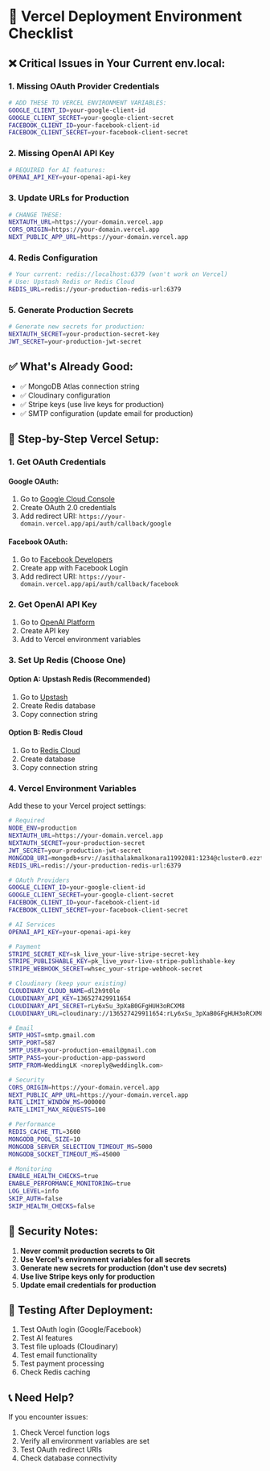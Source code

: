 # 🚀 Vercel Deployment Environment Checklist

## ❌ **Critical Issues in Your Current env.local:**

### 1. **Missing OAuth Provider Credentials**
```bash
# ADD THESE TO VERCEL ENVIRONMENT VARIABLES:
GOOGLE_CLIENT_ID=your-google-client-id
GOOGLE_CLIENT_SECRET=your-google-client-secret
FACEBOOK_CLIENT_ID=your-facebook-client-id
FACEBOOK_CLIENT_SECRET=your-facebook-client-secret
```

### 2. **Missing OpenAI API Key**
```bash
# REQUIRED for AI features:
OPENAI_API_KEY=your-openai-api-key
```

### 3. **Update URLs for Production**
```bash
# CHANGE THESE:
NEXTAUTH_URL=https://your-domain.vercel.app
CORS_ORIGIN=https://your-domain.vercel.app
NEXT_PUBLIC_APP_URL=https://your-domain.vercel.app
```

### 4. **Redis Configuration**
```bash
# Your current: redis://localhost:6379 (won't work on Vercel)
# Use: Upstash Redis or Redis Cloud
REDIS_URL=redis://your-production-redis-url:6379
```

### 5. **Generate Production Secrets**
```bash
# Generate new secrets for production:
NEXTAUTH_SECRET=your-production-secret-key
JWT_SECRET=your-production-jwt-secret
```

## ✅ **What's Already Good:**

- ✅ MongoDB Atlas connection string
- ✅ Cloudinary configuration
- ✅ Stripe keys (use live keys for production)
- ✅ SMTP configuration (update email for production)

## 🔧 **Step-by-Step Vercel Setup:**

### 1. **Get OAuth Credentials**

#### Google OAuth:
1. Go to [Google Cloud Console](https://console.developers.google.com/)
2. Create OAuth 2.0 credentials
3. Add redirect URI: `https://your-domain.vercel.app/api/auth/callback/google`

#### Facebook OAuth:
1. Go to [Facebook Developers](https://developers.facebook.com/)
2. Create app with Facebook Login
3. Add redirect URI: `https://your-domain.vercel.app/api/auth/callback/facebook`

### 2. **Get OpenAI API Key**
1. Go to [OpenAI Platform](https://platform.openai.com/)
2. Create API key
3. Add to Vercel environment variables

### 3. **Set Up Redis (Choose One)**

#### Option A: Upstash Redis (Recommended)
1. Go to [Upstash](https://upstash.com/)
2. Create Redis database
3. Copy connection string

#### Option B: Redis Cloud
1. Go to [Redis Cloud](https://redis.com/redis-enterprise-cloud/)
2. Create database
3. Copy connection string

### 4. **Vercel Environment Variables**

Add these to your Vercel project settings:

```bash
# Required
NODE_ENV=production
NEXTAUTH_URL=https://your-domain.vercel.app
NEXTAUTH_SECRET=your-production-secret
JWT_SECRET=your-production-jwt-secret
MONGODB_URI=mongodb+srv://asithalakmalkonara11992081:1234@cluster0.ezztfbi.mongodb.net/?retryWrites=true&w=majority&appName=Cluster0
REDIS_URL=redis://your-production-redis-url:6379

# OAuth Providers
GOOGLE_CLIENT_ID=your-google-client-id
GOOGLE_CLIENT_SECRET=your-google-client-secret
FACEBOOK_CLIENT_ID=your-facebook-client-id
FACEBOOK_CLIENT_SECRET=your-facebook-client-secret

# AI Services
OPENAI_API_KEY=your-openai-api-key

# Payment
STRIPE_SECRET_KEY=sk_live_your-live-stripe-secret-key
STRIPE_PUBLISHABLE_KEY=pk_live_your-live-stripe-publishable-key
STRIPE_WEBHOOK_SECRET=whsec_your-stripe-webhook-secret

# Cloudinary (keep your existing)
CLOUDINARY_CLOUD_NAME=dl2h9t0le
CLOUDINARY_API_KEY=136527429911654
CLOUDINARY_API_SECRET=rLy6xSu_3pXaB0GFgHUH3oRCXM8
CLOUDINARY_URL=cloudinary://136527429911654:rLy6xSu_3pXaB0GFgHUH3oRCXM8@dl2h9t0le

# Email
SMTP_HOST=smtp.gmail.com
SMTP_PORT=587
SMTP_USER=your-production-email@gmail.com
SMTP_PASS=your-production-app-password
SMTP_FROM=WeddingLK <noreply@weddinglk.com>

# Security
CORS_ORIGIN=https://your-domain.vercel.app
NEXT_PUBLIC_APP_URL=https://your-domain.vercel.app
RATE_LIMIT_WINDOW_MS=900000
RATE_LIMIT_MAX_REQUESTS=100

# Performance
REDIS_CACHE_TTL=3600
MONGODB_POOL_SIZE=10
MONGODB_SERVER_SELECTION_TIMEOUT_MS=5000
MONGODB_SOCKET_TIMEOUT_MS=45000

# Monitoring
ENABLE_HEALTH_CHECKS=true
ENABLE_PERFORMANCE_MONITORING=true
LOG_LEVEL=info
SKIP_AUTH=false
SKIP_HEALTH_CHECKS=false
```

## 🚨 **Security Notes:**

1. **Never commit production secrets to Git**
2. **Use Vercel's environment variables for all secrets**
3. **Generate new secrets for production (don't use dev secrets)**
4. **Use live Stripe keys only for production**
5. **Update email credentials for production**

## 🧪 **Testing After Deployment:**

1. Test OAuth login (Google/Facebook)
2. Test AI features
3. Test file uploads (Cloudinary)
4. Test email functionality
5. Test payment processing
6. Check Redis caching

## 📞 **Need Help?**

If you encounter issues:
1. Check Vercel function logs
2. Verify all environment variables are set
3. Test OAuth redirect URIs
4. Check database connectivity
